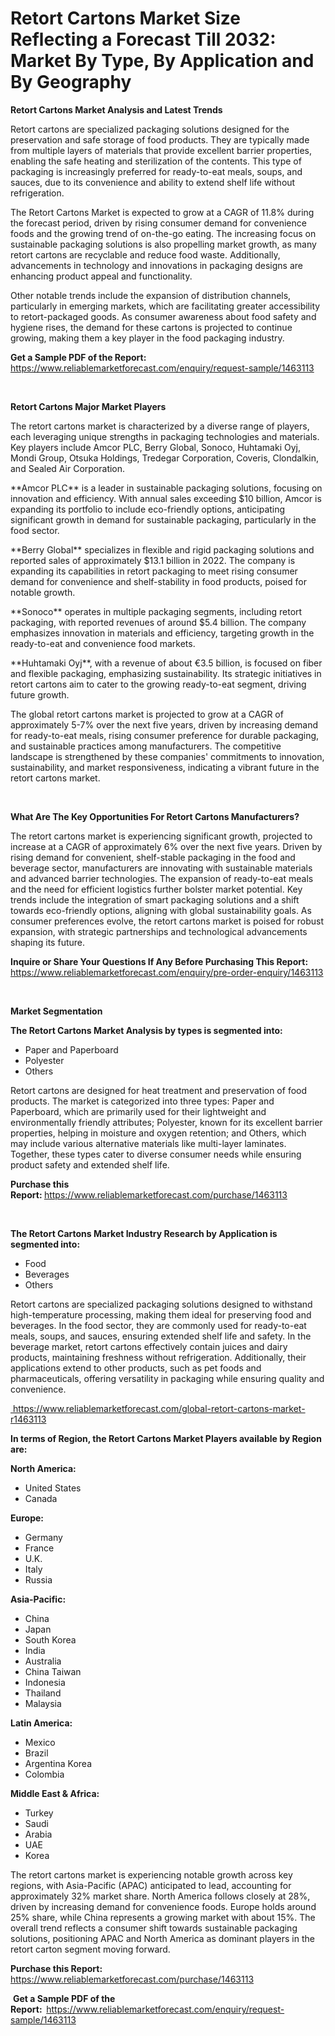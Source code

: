 <p><h1>Retort Cartons Market Size Reflecting a Forecast Till 2032: Market By Type, By Application and By Geography</h1></p><p><strong>Retort Cartons Market Analysis and Latest Trends</strong></p>
<p><p>Retort cartons are specialized packaging solutions designed for the preservation and safe storage of food products. They are typically made from multiple layers of materials that provide excellent barrier properties, enabling the safe heating and sterilization of the contents. This type of packaging is increasingly preferred for ready-to-eat meals, soups, and sauces, due to its convenience and ability to extend shelf life without refrigeration.</p><p>The Retort Cartons Market is expected to grow at a CAGR of 11.8% during the forecast period, driven by rising consumer demand for convenience foods and the growing trend of on-the-go eating. The increasing focus on sustainable packaging solutions is also propelling market growth, as many retort cartons are recyclable and reduce food waste. Additionally, advancements in technology and innovations in packaging designs are enhancing product appeal and functionality. </p><p>Other notable trends include the expansion of distribution channels, particularly in emerging markets, which are facilitating greater accessibility to retort-packaged goods. As consumer awareness about food safety and hygiene rises, the demand for these cartons is projected to continue growing, making them a key player in the food packaging industry.</p></p>
<p><strong>Get a Sample PDF of the Report:&nbsp;</strong> <a href="https://www.reliablemarketforecast.com/enquiry/request-sample/1463113?utm_campaign=2439&utm_medium=2&utm_source=Github&utm_content=ia&utm_term=19042025&utm_id=retort-cartons">https://www.reliablemarketforecast.com/enquiry/request-sample/1463113</a></p>
<p>&nbsp;</p>
<p><strong>Retort Cartons Major Market Players</strong></p>
<p><p>The retort cartons market is characterized by a diverse range of players, each leveraging unique strengths in packaging technologies and materials. Key players include Amcor PLC, Berry Global, Sonoco, Huhtamaki Oyj, Mondi Group, Otsuka Holdings, Tredegar Corporation, Coveris, Clondalkin, and Sealed Air Corporation.</p><p>**Amcor PLC** is a leader in sustainable packaging solutions, focusing on innovation and efficiency. With annual sales exceeding $10 billion, Amcor is expanding its portfolio to include eco-friendly options, anticipating significant growth in demand for sustainable packaging, particularly in the food sector.</p><p>**Berry Global** specializes in flexible and rigid packaging solutions and reported sales of approximately $13.1 billion in 2022. The company is expanding its capabilities in retort packaging to meet rising consumer demand for convenience and shelf-stability in food products, poised for notable growth.</p><p>**Sonoco** operates in multiple packaging segments, including retort packaging, with reported revenues of around $5.4 billion. The company emphasizes innovation in materials and efficiency, targeting growth in the ready-to-eat and convenience food markets.</p><p>**Huhtamaki Oyj**, with a revenue of about €3.5 billion, is focused on fiber and flexible packaging, emphasizing sustainability. Its strategic initiatives in retort cartons aim to cater to the growing ready-to-eat segment, driving future growth.</p><p>The global retort cartons market is projected to grow at a CAGR of approximately 5-7% over the next five years, driven by increasing demand for ready-to-eat meals, rising consumer preference for durable packaging, and sustainable practices among manufacturers. The competitive landscape is strengthened by these companies' commitments to innovation, sustainability, and market responsiveness, indicating a vibrant future in the retort cartons market.</p></p>
<p>&nbsp;</p>
<p><strong>What Are The Key Opportunities For Retort Cartons Manufacturers?</strong></p>
<p><p>The retort cartons market is experiencing significant growth, projected to increase at a CAGR of approximately 6% over the next five years. Driven by rising demand for convenient, shelf-stable packaging in the food and beverage sector, manufacturers are innovating with sustainable materials and advanced barrier technologies. The expansion of ready-to-eat meals and the need for efficient logistics further bolster market potential. Key trends include the integration of smart packaging solutions and a shift towards eco-friendly options, aligning with global sustainability goals. As consumer preferences evolve, the retort cartons market is poised for robust expansion, with strategic partnerships and technological advancements shaping its future.</p></p>
<p><strong>Inquire or Share Your Questions If Any Before Purchasing This Report:</strong> <a href="https://www.reliablemarketforecast.com/enquiry/pre-order-enquiry/1463113?utm_campaign=2439&utm_medium=2&utm_source=Github&utm_content=ia&utm_term=19042025&utm_id=retort-cartons">https://www.reliablemarketforecast.com/enquiry/pre-order-enquiry/1463113</a></p>
<p>&nbsp;</p>
<p><strong>Market Segmentation</strong></p>
<p><strong>The Retort Cartons Market Analysis by types is segmented into:</strong></p>
<p><ul><li>Paper and Paperboard</li><li>Polyester</li><li>Others</li></ul></p>
<p><p>Retort cartons are designed for heat treatment and preservation of food products. The market is categorized into three types: Paper and Paperboard, which are primarily used for their lightweight and environmentally friendly attributes; Polyester, known for its excellent barrier properties, helping in moisture and oxygen retention; and Others, which may include various alternative materials like multi-layer laminates. Together, these types cater to diverse consumer needs while ensuring product safety and extended shelf life.</p></p>
<p><strong>Purchase this Report:&nbsp;</strong><a href="https://www.reliablemarketforecast.com/purchase/1463113?utm_campaign=2439&utm_medium=2&utm_source=Github&utm_content=ia&utm_term=19042025&utm_id=retort-cartons">https://www.reliablemarketforecast.com/purchase/1463113</a></p>
<p>&nbsp;</p>
<p><strong>The Retort Cartons Market Industry Research by Application is segmented into:</strong></p>
<p><ul><li>Food</li><li>Beverages</li><li>Others</li></ul></p>
<p><p>Retort cartons are specialized packaging solutions designed to withstand high-temperature processing, making them ideal for preserving food and beverages. In the food sector, they are commonly used for ready-to-eat meals, soups, and sauces, ensuring extended shelf life and safety. In the beverage market, retort cartons effectively contain juices and dairy products, maintaining freshness without refrigeration. Additionally, their applications extend to other products, such as pet foods and pharmaceuticals, offering versatility in packaging while ensuring quality and convenience.</p></p>
<p><a href="https://www.reliablemarketforecast.com/global-retort-cartons-market-r1463113?utm_campaign=2439&utm_medium=2&utm_source=Github&utm_content=ia&utm_term=19042025&utm_id=retort-cartons">&nbsp;https://www.reliablemarketforecast.com/global-retort-cartons-market-r1463113</a></p>
<p><strong>In terms of Region, the Retort Cartons Market Players available by Region are:</strong></p>
<p>
    <p> <strong> North America: </strong>
        <ul>
            <li>United States</li>
            <li>Canada</li>
        </ul>
        </p> 
    <p> <strong> Europe: </strong>
        <ul>
            <li>Germany</li>
            <li>France</li>
            <li>U.K.</li>
            <li>Italy</li>
            <li>Russia</li>
        </ul>
        </p> 
    <p> <strong> Asia-Pacific: </strong>
        <ul>
            <li>China</li>
            <li>Japan</li>
            <li>South Korea</li>
            <li>India</li>
            <li>Australia</li>
            <li>China Taiwan</li>
            <li>Indonesia</li>
            <li>Thailand</li>
            <li>Malaysia</li>
        </ul>
        </p> 
    <p> <strong> Latin America: </strong>
        <ul>
            <li>Mexico</li>
            <li>Brazil</li>
            <li>Argentina Korea</li>
            <li>Colombia</li>
        </ul>
        </p> 
    <p> <strong> Middle East & Africa: </strong>
        <ul>
            <li>Turkey</li>
            <li>Saudi</li>
            <li>Arabia</li>
            <li>UAE</li>
            <li>Korea</li>
        </ul>
    </p>
    </p>
<p><p>The retort cartons market is experiencing notable growth across key regions, with Asia-Pacific (APAC) anticipated to lead, accounting for approximately 32% market share. North America follows closely at 28%, driven by increasing demand for convenience foods. Europe holds around 25% share, while China represents a growing market with about 15%. The overall trend reflects a consumer shift towards sustainable packaging solutions, positioning APAC and North America as dominant players in the retort carton segment moving forward.</p></p>
<p><strong>Purchase this Report: </strong><a href="https://www.reliablemarketforecast.com/purchase/1463113?utm_campaign=2439&utm_medium=2&utm_source=Github&utm_content=ia&utm_term=19042025&utm_id=retort-cartons">https://www.reliablemarketforecast.com/purchase/1463113</a></p>
<p>&nbsp;<strong>Get a Sample PDF of the Report:&nbsp;&nbsp;</strong><a href="https://www.reliablemarketforecast.com/enquiry/request-sample/1463113?utm_campaign=2439&utm_medium=2&utm_source=Github&utm_content=ia&utm_term=19042025&utm_id=retort-cartons">https://www.reliablemarketforecast.com/enquiry/request-sample/1463113</a></p>
<p><strong></strong></p>
<p><p></p><p></p><p></p></p>